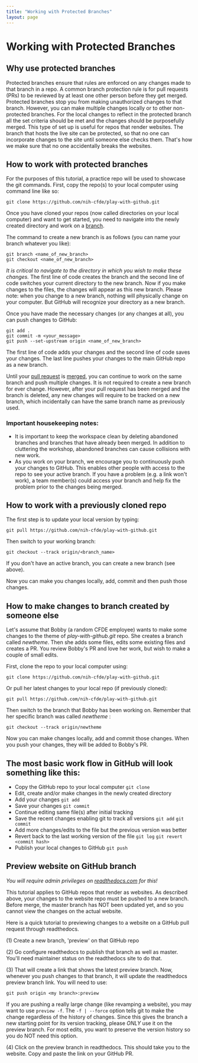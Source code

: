 ```yaml
---
title: "Working with Protected Branches"
layout: page
---
```


Working with Protected Branches
============================

Why use protected branches
--------------------------

Protected branches ensure that rules are enforced on any changes made to
that branch in a repo. A common branch protection rule is for pull requests (PRs) to be reviewed by at least one other person before they get merged. Protected branches stop you
from making unauthorized changes to that branch. However, you can make multiple changes locally or to other non-protected branches. For the local changes to reflect in the protected branch all the set criteria should be met and the changes should be purposefully merged.
This type of set up is useful for repos that render websites. The branch that hosts
the live site can be protected, so that no one can incorporate changes to the
site until someone else checks them. That's how we make sure that no one
accidentally breaks the websites.

How to work with protected branches
-----------------------------------

For the purposes of this tutorial, a practice repo will be used to showcase the git commands. First, copy the repo(s) to your local computer using command line like so:

```
git clone https://github.com/nih-cfde/play-with-github.git
```

Once you have cloned your repos (now called directories on your local
computer) and want to get started, you need to navigate into the newly created directory and work on a [branch](https://github.com/nih-cfde/organization/blob/master/GitHubUsage.md#definitions).

The command to create a new branch is as follows (you can name your
branch whatever you like):

```
git branch <name_of_new_branch>
git checkout <name_of_new_branch>
```

*It is critical to navigate to the directory in which you wish
to make these changes.* The first line of code creates the branch and
the second line of code switches your current directory to the new
branch. Now if you make changes to the files, the changes will appear as
this new branch. Please note: when you change to a new branch, nothing
will physically change on your computer. But GitHub will recognize your directory as a new branch.

Once you have made the necessary changes (or any changes at all), you
can push changes to GitHub:

```
git add .
git commit -m <your_message>
git push --set-upstream origin <name_of_new_branch>
```

The first line of code adds your changes and the second line of code
saves your changes. The last line pushes your changes to the main GitHub
repo as a new branch.

Until your [pull request](https://github.com/nih-cfde/organization/blob/master/GitHubUsage.md#definitions) is [merged](https://github.com/nih-cfde/organization/blob/master/GitHubUsage.md#merging-pull-requests), you can continue to work on the same branch and push multiple changes. It is not required to create a new branch for ever change. However, after your pull request has been merged and the branch is deleted, any new changes will require to be tracked on a new branch, which incidentally can have the same branch name as previously used.

### Important housekeeping notes:

-   It is important to keep the workspace clean by deleting abandoned
    branches and branches that have already been merged. In addition to
    cluttering the workshop, abandoned branches can cause collisions
    with new work.
-   As you work on your branch, we encourage you to continuously push
    your changes to GitHub. This enables other people with access to the
    repo to see your active branch. If you have a problem (e.g. a link won't
    work), a team member(s) could access your branch and help fix the problem
    prior to the changes being merged.

How to work with a previously cloned repo
-----------------------------------------

The first step is to update your local version by typing:

```
git pull https://github.com/nih-cfde/play-with-github.git
```

Then switch to your working branch:

```
git checkout --track origin/<branch_name>
```

If you don't have an active branch, you can create a new branch (see
above).

Now you can make you changes locally, add, commit and then push those
changes.

How to make changes to branch created by someone else
---------------------------------------------

Let's assume that Bobby (a random CFDE employee) wants to make some
changes to the theme of *play-with-github.git* repo. She creates a branch called
*newtheme*. Then she adds some files, edits some existing files and
creates a PR. You review Bobby's PR and love her work,
but wish to make a couple of small edits.

First, clone the repo to your local computer using:

```
git clone https://github.com/nih-cfde/play-with-github.git
```

Or pull her latest changes to your local repo (if previously cloned):

```
git pull https://github.com/nih-cfde/play-with-github.git
```

Then switch to the branch that Bobby has been working on. Remember that
her specific branch was called *newtheme* :

```
git checkout --track origin/newtheme
```

Now you can make changes locally, add and commit those changes. When you push your changes, they will be added to Bobby's PR.

The most basic work flow in GitHub will look something like this:
-----------------------------------------------------------------

-   Copy the GitHub repo to your local computer `git clone`
-   Edit, create and/or make changes in the newly created directory
-   Add your changes `git add`
-   Save your changes `git commit`
-   Continue editing same file(s) after initial tracking
-   Save the recent changes enabling git to track all versions `git add` `git commit`
-   Add more changes/edits to the file but the previous version was better
-   Revert back to the last working version of the file `git log` `git revert <commit hash>`
-   Publish your local changes to GitHub `git push`

Preview website on GitHub branch
--------------------------------

*You will require admin privileges on [readthedocs.com](www.readthedocs.com) for this!*

This tutorial applies to GitHub repos that render as websites. As
described above, your changes to the website repo must be pushed to a
new branch. Before merge, the master branch has NOT been updated yet,
and so you cannot view the changes on the actual website. 

Here is a quick tutorial to previewing changes to a website on a GitHub
pull request through readthedocs.

(1) Create a new branch, 'preview' on that GitHub repo

(2) Go configure readthedocs to publish that branch as well as master.
    You'll need maintainer status on the readthedocs site to do that.

(3) That will create a link that shows the latest preview branch. Now,
    whenever you push changes to that branch, it will update the
    readthedocs preview branch link. You will need to use:

```
git push origin <my branch>:preview
```

If you are pushing a really large change (like revamping a website), you may want to use `preview -f`. The `-f | --force` option tells git to make the change regardless of the history of changes.
Since this gives the branch a new starting point for its version tracking, please *ONLY* use it on the preview branch. For most edits, you want to preserve the version history so you do NOT need this option.

(4) Click on the preview branch in readthedocs. This should take you to
    the website. Copy and paste the link on your GitHub PR.
